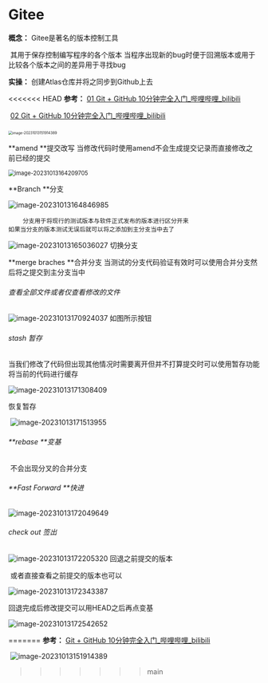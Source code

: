 # Gitee

**概念：**	Gitee是著名的版本控制工具

​				其用于保存控制编写程序的各个版本	当程序出现新的bug时便于回溯版本或用于比较各个版本之间的差异用于寻找bug

**实操：**	创建Atlas仓库并将之同步到Github上去



<<<<<<< HEAD
**参考：**	[01 Git + GitHub 10分钟完全入门_哔哩哔哩_bilibili](https://www.bilibili.com/video/BV1KD4y1S7FL/?spm_id_from=333.880.my_history.page.click&vd_source=e68413ee6f7a7b0a120138c50e83ea1e)

​				[02 Git + GitHub 10分钟完全入门_哔哩哔哩_bilibili](https://www.bilibili.com/video/BV1hA411v7qX/?spm_id_from=333.788.recommend_more_video.3)



​				<img src="C:\Users\Hollow\AppData\Roaming\Typora\typora-user-images\image-20231013151914389.png" alt="image-20231013151914389" style="zoom:50%;" />



**amend	**提交改写 	当修改代码时使用amend不会生成提交记录而直接修改之前已经的提交

<img src="D:\桌面\Learn\Learn_Language\Gitee\assets\image-20231013164209705.png" alt="image-20231013164209705" style="zoom: 80%;" />



**Branch	**分支  	

![image-20231013164846985](D:\桌面\Learn\Learn_Language\Gitee\assets\image-20231013164846985.png)

```
	分支用于将现行的测试版本与软件正式发布的版本进行区分开来	
如果当分支的版本测试无误后就可以将之添加到主分支当中去了
```

![image-20231013165036027](D:\桌面\Learn\Learn_Language\Gitee\assets\image-20231013165036027.png) 切换分支





**merge braches	**合并分支	当测试的分支代码验证有效时可以使用合并分支然后将之提交到主分支当中



###### 查看全部文件或者仅查看修改的文件

![image-20231013170924037](D:\桌面\Learn\Learn_Language\Gitee\assets\image-20231013170924037.png) 如图所示按钮



###### stash	暂存

​	当我们修改了代码但出现其他情况时需要离开但并不打算提交时可以使用暂存功能将当前的代码进行缓存

![image-20231013171308409](D:\桌面\Learn\Learn_Language\Gitee\assets\image-20231013171308409.png)

恢复暂存

​	![image-20231013171513955](D:\桌面\Learn\Learn_Language\Gitee\assets\image-20231013171513955.png)

###### **rebase	**变基

​	不会出现分叉的合并分支

###### **Fast Forward	**快进

![image-20231013172049649](D:\桌面\Learn\Learn_Language\Gitee\assets\image-20231013172049649.png) 



###### check out	签出

![image-20231013172205320](D:\桌面\Learn\Learn_Language\Gitee\assets\image-20231013172205320.png) 	回退之前提交的版本

​	或者直接查看之前提交的版本也可以

![image-20231013172343387](D:\桌面\Learn\Learn_Language\Gitee\assets\image-20231013172343387.png)    

回退完成后修改提交可以用HEAD之后再点变基

![image-20231013172542652](D:\桌面\Learn\Learn_Language\Gitee\assets\image-20231013172542652.png) 






=======
**参考：**	[Git + GitHub 10分钟完全入门_哔哩哔哩_bilibili](https://www.bilibili.com/video/BV1KD4y1S7FL/?spm_id_from=333.880.my_history.page.click&vd_source=e68413ee6f7a7b0a120138c50e83ea1e)

​				![image-20231013151914389](C:\Users\Hollow\AppData\Roaming\Typora\typora-user-images\image-20231013151914389.png)
>>>>>>> main

